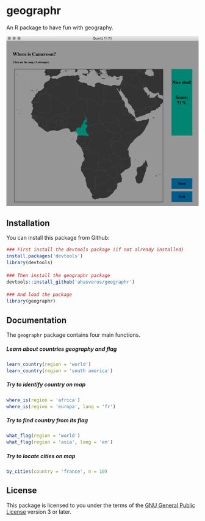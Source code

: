 # geographr

An R package to have fun with geography.

![Screenshot](./example.png)

## Installation

You can install this package from Github:

```r
### First install the devtools package (if not already installed)
install.packages('devtools')
library(devtools)

### Then install the geographr package
devtools::install_github('ahasverus/geographr')

### And load the package
library(geographr)
```

## Documentation

The `geographr` package contains four main functions.

##### Learn about countries geography and flag

```r
learn_country(region = 'world')
learn_country(region = 'south america')
```

##### Try to identify country on map

```r
where_is(region = 'africa')
where_is(region = 'europa', lang = 'fr')
```

##### Try to find country from its flag

```r
what_flag(region = 'world')
what_flag(region = 'asia', lang = 'en')
```

##### Try to locate cities on map

```r
by_cities(country = 'france', n = 10)
```

## License

This package is licensed to you under the terms of the [GNU General Public
License](http://www.gnu.org/licenses/gpl.html) version 3 or later.
